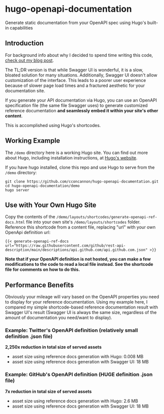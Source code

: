 # hugo-openapi-documentation
Generate static documentation from your OpenAPI spec using Hugo's built-in capabilities

## Introduction

For background info about why I decided to spend time writing this code, [check out my blog post]().

The TL;DR version is that while Swagger UI is wonderful, it is a slow, bloated solution for many situations. Additionally, Swagger UI doesn't allow customization of the interface. This leads to a poorer user experience because of slower page load times and a fractured aesthetic for your documentation site.

If you generate your API documentation via Hugo, you can use an OpenAPI specification file (the same file Swagger uses) to generate customized reference documentation **and seamlessly embed it within your site's other content**.

This is accomplished using Hugo's shortcodes.

## Working Example

The `/demo` directory here is a working Hugo site. You can find out more about Hugo, including installation instructions, at [Hugo's website](https://gohugo.io).

If you have hugo installed, clone this repo and use Hugo to serve from the `/demo` directory:

```
git clone https://github.com/cconcannon/hugo-openapi-documentation.git
cd hugo-openapi-documentation/demo
hugo server
```

## Use with Your Own Hugo Site

Copy the contents of the `/demo/layouts/shortcodes/generate-openapi-ref-docs.html` file into your own site's `/demo/layouts/shortcodes` folder. Reference this shortcode from a content file, replacing "url" with your own OpenApi definition url:

```
{{< generate-openapi-ref-docs url="https://raw.githubusercontent.com/github/rest-api-description/main/descriptions/api.github.com/api.github.com.json" >}}
```

**Note that if your OpenAPI definition is not hosted, you can make a few modifications to the code to read a local file instead. See the shortcode file for comments on how to do this.**

## Performance Benefits

Obviously your mileage will vary based on the OpenAPI properties you need to display for your reference documentation. Using my example here, I compared my simple shortcode-based reference documentation result with Swagger UI's result (Swagger UI is always the same size, regardless of the amount of documentation you need/want to display). 

### Example: Twitter's OpenAPI definition (relatively small definition .json file)

**2,250x reduction in total size of served assets**

- asset size using reference docs generation with Hugo: 0.008 MB
- asset size using reference docs generation with Swagger UI: 18 MB

### Example: GitHub's OpenAPI definition (HUGE definition .json file)

**7x reduction in total size of served assets**

- asset size using reference docs generation with Hugo: 2.6 MB
- asset size using reference docs generation with Swagger UI: 18 MB